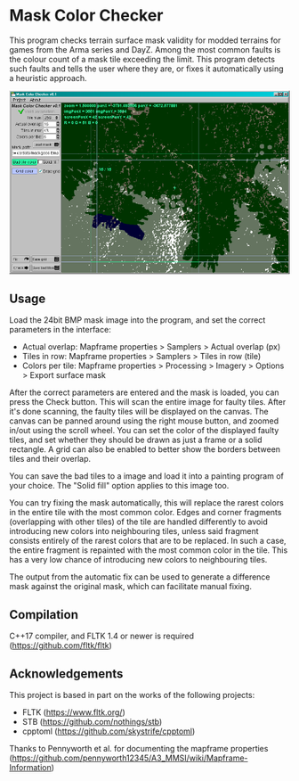 # Mask Color Checker
This program checks terrain surface mask validity for modded terrains for games from the Arma series and DayZ. Among the most common faults is the colour count of a mask tile exceeding the limit. This program detects such faults and tells the user where they are, or fixes it automatically using a heuristic approach.

![img](img.png)

## Usage
Load the 24bit BMP mask image into the program, and set the correct parameters in the interface:
- Actual overlap: Mapframe properties > Samplers > Actual overlap (px)
- Tiles in row: Mapframe properties > Samplers > Tiles in row (tile)
- Colors per tile: Mapframe properties > Processing > Imagery > Options > Export surface mask

After the correct parameters are entered and the mask is loaded, you can press the Check button. This will scan the entire image for faulty tiles. After it's done scanning, the faulty tiles will be displayed on the canvas. The canvas can be panned around using the right mouse button, and zoomed in/out using the scroll wheel. You can set the color of the displayed faulty tiles, and set whether they should be drawn as just a frame or a solid rectangle. A grid can also be enabled to better show the borders between tiles and their overlap.

You can save the bad tiles to a image and load it into a painting program of your choice. The "Solid fill" option applies to this image too.

You can try fixing the mask automatically, this will replace the rarest colors in the entire tile with the most common color. Edges and corner fragments (overlapping with other tiles) of the tile are handled differently to avoid introducing new colors into neighbouring tiles, unless said fragment consists entirely of the rarest colors that are to be replaced. In such a case, the entire fragment is repainted with the most common color in the tile. This has a very low chance of introducing new colors to neighbouring tiles.

The output from the automatic fix can be used to generate a difference mask against the original mask, which can facilitate manual fixing.

## Compilation
C++17 compiler, and FLTK 1.4 or newer is required (https://github.com/fltk/fltk)

## Acknowledgements
This project is based in part on the works of the following projects:
- FLTK (https://www.fltk.org/)
- STB (https://github.com/nothings/stb)
- cpptoml (https://github.com/skystrife/cpptoml)

Thanks to Pennyworth et al. for documenting the mapframe properties (https://github.com/pennyworth12345/A3_MMSI/wiki/Mapframe-Information)